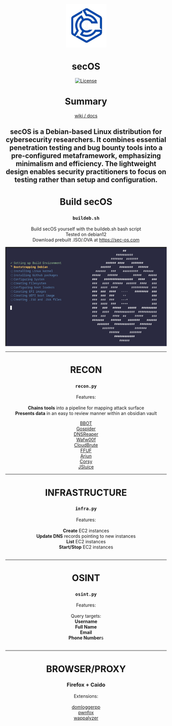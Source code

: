 <div align="center">
  <a>
    <img
      alt="secOS Logo"
      width="125"
      src="https://github.com/Sechorda/secOS/blob/gh-pages/images/transparent_logo.png"
    />
  </a>
  <h1><strong>secOS</strong></h1>
  <p>
    <a href="https://github.com/Sechorda/secOS/blob/gh-pages/LICENSE">
      <img alt="License" src="https://img.shields.io/github/license/Sechorda/secOS">
    </a>
  </p>
</div>
<div align="center">

# Summary
[wiki / docs](https://github.com/Sechorda/secOS/wiki)<br>

secOS is a Debian-based Linux distribution for cybersecurity researchers. It combines essential penetration testing and bug bounty tools into a pre-configured metaframework, emphasizing minimalism and efficiency. The lightweight design enables security practitioners to focus on testing rather than setup and configuration.
---

# Build secOS
### `buildeb.sh`

Build secOS yourself with the buildeb.sh bash script
  <br>
  Tested on debian12
  </br>
  Download prebuilt .ISO/.OVA at https://sec-os.com
  
![buildeb](https://github.com/Sechorda/secOS/blob/gh-pages/images/buildeb.png)

---

# RECON
### `recon.py`
Features:<br>
<br>
**Chains tools** into a pipeline for mapping attack surface<br>
**Presents data** in an easy to review manner within an obsidian vault<br>

[BBOT](https://github.com/blacklanternsecurity/bbot)<br>
[Gospider](https://github.com/jaeles-project/gospider)<br>
[DNSReaper](https://github.com/punk-security/dnsreaper)<br>
[Wafw00f](https://github.com/EnableSecurity/wafw00f)<br>
[CloudBrute](https://github.com/0xsha/CloudBrute)<br>
[FFUF](https://github.com/ffuf/ffuf)<br>
[Arjun](https://github.com/s0md3v/Arjun)<br>
[Corsy](https://github.com/s0md3v/Corsy)<br>
[JSluice](https://github.com/BishopFox/jsluice)

---

# INFRASTRUCTURE
### `infra.py`
Features:<br>
<br>
**Create** EC2 instances<br>
**Update DNS** records pointing to new instances<br>
**List** EC2 instances<br>
**Start/Stop** EC2 instances<br>
<br>

---

# OSINT
### `osint.py`
Features:<br>
<br>
Query targets:<br>
**Username**<br>
**Full Name**<br>
**Email**<br>
**Phone Number**s<br>
<br>


---

# BROWSER/PROXY
### Firefox + Caido
Extensions:<br>
<br>
[domloggerpp](https://addons.mozilla.org/en-US/firefox/addon/domlogger/)<br>
[pwnfox](https://addons.mozilla.org/en-US/firefox/addon/pwnfox/)<br>
[wappalyzer](https://addons.mozilla.org/en-US/firefox/addon/wappalyzer/)

</div>
